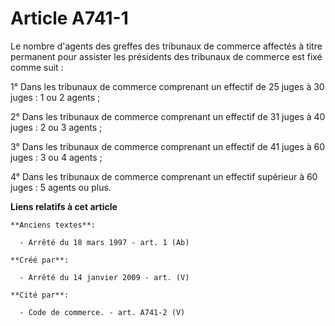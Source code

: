 # Article A741-1

Le nombre d'agents des greffes des tribunaux de commerce affectés à titre permanent pour assister les présidents des
tribunaux de commerce est fixé comme suit :

1° Dans les tribunaux de commerce comprenant un effectif de 25 juges à 30 juges : 1 ou 2 agents ;

2° Dans les tribunaux de commerce comprenant un effectif de 31 juges à 40 juges : 2 ou 3 agents ;

3° Dans les tribunaux de commerce comprenant un effectif de 41 juges à 60 juges : 3 ou 4 agents ;

4° Dans les tribunaux de commerce comprenant un effectif supérieur à 60 juges : 5 agents ou plus.

**Liens relatifs à cet article**

	**Anciens textes**:

	  - Arrêté du 18 mars 1997 - art. 1 (Ab)

	**Créé par**:

	  - Arrêté du 14 janvier 2009 - art. (V)

	**Cité par**:

	  - Code de commerce. - art. A741-2 (V)
